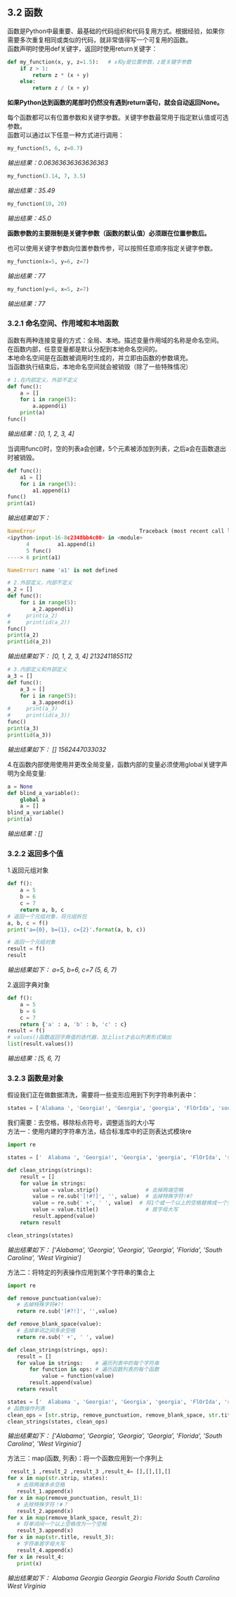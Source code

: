 ## 3.2  函数
函数是Python中最重要、最基础的代码组织和代码复用方式。根据经验，如果你需要多次重复相同或类似的代码，就非常值得写一个可复用的函数。
<br>
函数声明时使用def关键字，返回时使用return关键字：
```python
def my_function(x, y, z=1.5):   # x和y是位置参数，z是关键字参数
    if z > 1:
        return z * (x + y)
    else:
        return z / (x + y)
```
**如果Python达到函数的尾部时仍然没有遇到return语句，就会自动返回None。**

每个函数都可以有位置参数和关键字参数。关键字参数最常用于指定默认值或可选参数。<br>
函数可以通过以下任意一种方式进行调用：
```python
my_function(5, 6, z=0.7)
```
*输出结果：0.06363636363636363*

```python
my_function(3.14, 7, 3.5)
```
*输出结果：35.49*

```python
my_function(10, 20)
```
*输出结果：45.0*

**函数参数的主要限制是关键字参数（函数的默认值）必须跟在位置参数后。**

也可以使用关键字参数向位置参数传参，可以按照任意顺序指定关键字参数。
```python
my_function(x=5, y=6, z=7)
```
*输出结果：77*

```python
my_function(y=6, x=5, z=7)
```
*输出结果：77*

### 3.2.1  命名空间、作用域和本地函数
函数有两种连接变量的方式：全局、本地。描述变量作用域的名称是命名空间。<br>
在函数内部，任意变量都是默认分配到本地命名空间的。<br>
本地命名空间是在函数被调用时生成的，并立即由函数的参数填充。<br>
当函数执行结束后，本地命名空间就会被销毁（除了一些特殊情况）<br>
```python
# 1.在内部定义，外部不定义
def func():
    a = []
    for i in range(5):
        a.append(i)
    print(a)
func()
```
*输出结果：[0, 1, 2, 3, 4]*

当调用func()时，空的列表a会创建，5个元素被添加到列表，之后a会在函数退出时被销毁。
```python
def func():
    a1 = []
    for i in range(5):
        a1.append(i)
func()
print(a1)
```
*输出结果如下：*

```python
NameError                                 Traceback (most recent call last)
<ipython-input-16-8c2348bb4c00> in <module>
      4         a1.append(i)
      5 func()
----> 6 print(a1)

NameError: name 'a1' is not defined
```

```python
# 2.外部定义，内部不定义
a_2 = []
def func():
    for i in range(5):
        a_2.append(i)
#     print(a_2)
#     print(id(a_2))
func()
print(a_2)
print(id(a_2))
```
*输出结果如下：*
*[0, 1, 2, 3, 4]
2132411855112*

```python
# 3.内部定义和外部定义
a_3 = []
def func():
    a_3 = []
    for i in range(5):
        a_3.append(i)
#     print(a_3)
#     print(id(a_3))
func()
print(a_3)
print(id(a_3))
```
*输出结果如下：*
*[]
1562447033032*

4.在函数内部使用使用并更改全局变量，函数内部的变量必须使用global关键字声明为全局变量:
```python
a = None
def blind_a_variable():
    global a
    a = []
blind_a_variable()
print(a)
```
*输出结果：[]*

### 3.2.2  返回多个值
1.返回元组对象
```python
def f():
    a = 5
    b = 6
    c = 7
    return a, b, c
# 返回一个元组对象，将元组拆包
a, b, c = f()
print('a={0}, b={1}, c={2}'.format(a, b, c))

# 返回一个元组对象
result = f()
result
```
*输出结果如下：*
*a=5, b=6, c=7
(5, 6, 7)*

2.返回字典对象
```python
def f():
    a = 5
    b = 6
    c = 7
    return {'a' : a, 'b' : b, 'c' : c}
result = f()
# values()函数返回字典值的迭代器，加上list才会以列表形式输出
list(result.values())
```
*输出结果：[5, 6, 7]*

### 3.2.3  函数是对象
假设我们正在做数据清洗，需要将一些变形应用到下列字符串列表中：
```python
states = ['Alabama ', 'Georgia!', 'Georgia', 'georgia', 'FlOrIda', 'south carolina##', 'West virginia?']
```
我们需要：去空格，移除标点符号，调整适当的大小写<br>
方法一：使用内建的字符串方法，结合标准库中的正则表达式模块re
```python
import re

states = ['  Alabama ', 'Georgia!', 'Georgia', 'georgia', 'FlOrIda', 'south   carolina##', 'West virginia?']

def clean_strings(strings):
    result = []
    for value in strings:
        value = value.strip()               # 去掉两端空格
        value = re.sub('[!#?]', '', value)  # 去掉特殊字符!#?
        value = re.sub(' +', ' ', value)  # 将1个或一个以上的空格替换成一个空格
        value = value.title()               # 首字母大写
        result.append(value)
    return result

clean_strings(states)
```
*输出结果如下：*
*['Alabama',
 'Georgia',
 'Georgia',
 'Georgia',
 'Florida',
 'South Carolina',
 'West Virginia']*
 
 方法二：将特定的列表操作应用到某个字符串的集合上
 ```python
 import re

def remove_punctuation(value):
    # 去掉特殊字符#?!
    return re.sub('[#?!]', '',value)

def remove_blank_space(value):
    # 去掉单词之间多余空格
    return re.sub(' +', ' ', value)

def clean_strings(strings, ops):
    result = []
    for value in strings:    # 遍历列表中的每个字符串
        for function in ops: # 遍历函数列表的每个函数
            value = function(value)
        result.append(value)
    return result

states = ['  Alabama ', 'Georgia!', 'Georgia', 'georgia', 'FlOrIda', 'south   carolina##', 'West virginia?']
# 函数操作列表
clean_ops = [str.strip, remove_punctuation, remove_blank_space, str.title]
clean_strings(states, clean_ops)
```
*输出结果如下：*
*['Alabama',
 'Georgia',
 'Georgia',
 'Georgia',
 'Florida',
 'South Carolina',
 'West Virginia']*
 
 方法三：map(函数, 列表)：将一个函数应用到一个序列上
 ```python
  result_1 ,result_2 ,result_3 ,result_4= [],[],[],[]
for x in map(str.strip, states):
    # 去除两端多余空格
    result_1.append(x)
for x in map(remove_punctuation, result_1):
    # 去除特殊字符！#？
    result_2.append(x)
for x in map(remove_blank_space, result_2):
    # 将单词间一个以上空格改为一个空格
    result_3.append(x)
for x in map(str.title, result_3):
    # 字符串首字母大写
    result_4.append(x)
for x in result_4:
    print(x)
```
*输出结果如下：*
*Alabama
Georgia
Georgia
Georgia
Florida
South Carolina
West Virginia*
